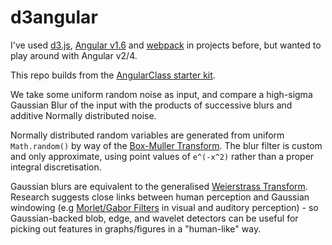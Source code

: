 # d3angular

I've used [d3.js](https://d3js.org/), [Angular v1.6](https://angularjs.org/) and [webpack](https://webpack.js.org/) in projects before, but wanted to play around with Angular v2/4.

This repo builds from the [AngularClass starter kit](https://github.com/AngularClass/angular-starter).

We take some uniform random noise as input, and compare a high-sigma Gaussian Blur of the input with the products of successive blurs and additive Normally distributed noise.

Normally distributed random variables are generated from uniform `Math.random()` by way of the [Box-Muller Transform](https://en.wikipedia.org/wiki/Box%E2%80%93Muller_transform). The blur filter is custom and only approximate, using point values of `e^(-x^2)` rather than a proper integral discretisation.

Gaussian blurs are equivalent to the generalised [Weierstrass Transform](https://en.wikipedia.org/wiki/Weierstrass_transform). Research suggests close links between human perception and Gaussian windowing (e.g [Morlet/Gabor Filters](https://en.wikipedia.org/wiki/Morlet_wavelet) in visual and auditory perception) - so Gaussian-backed blob, edge, and wavelet detectors can be useful for picking out features in graphs/figures in a "human-like" way.